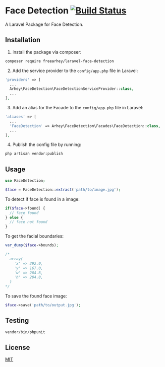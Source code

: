 # Face Detection [![Build Status](https://travis-ci.org/freearhey/laravel-face-detection.svg?branch=master)](https://travis-ci.org/freearhey/laravel-face-detection)

A Laravel Package for Face Detection.

## Installation

1. Install the package via composer:

```sh
composer require freearhey/laravel-face-detection
```

2. Add the service provider to the `config/app.php` file in Laravel:

```php
'providers' => [
  ...
  Arhey\FaceDetection\FaceDetectionServiceProvider::class,
  ...
],
```

3. Add an alias for the Facade to the `config/app.php` file in Laravel:

```php
'aliases' => [
  ...
  'FaceDetection' => Arhey\FaceDetection\Facades\FaceDetection::class,
  ...
],
```

4. Publish the config file by running:

```sh
php artisan vendor:publish
```

## Usage

```php
use FaceDetection;

$face = FaceDetection::extract('path/to/image.jpg');
```

To detect if face is found in a image:

```php
if($face->found) {
  // face found
} else {
  // face not found
}
```

To get the facial boundaries:

```php
var_dump($face->bounds);

/*
  array(
    'x' => 292.0,
    'y' => 167.0,
    'w' => 204.8,
    'h' => 204.8,
  )
*/
```

To save the found face image:

```php
$face->save('path/to/output.jpg');
```

## Testing

```sh
vendor/bin/phpunit
```

## License

[MIT](LICENSE)
